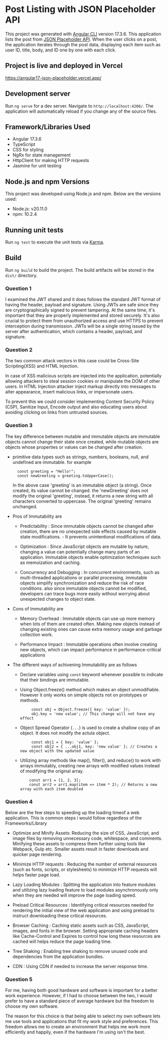 # Post Listing with JSON Placeholder API 

This project was generated with [Angular CLI](https://github.com/angular/angular-cli) version 17.3.6. This application lists the post from [JSON Placeholder API](https://jsonplaceholder.typicode.com). When the user clicks on a post, the application iterates through the post data, displaying each item such as user ID, title, body, and ID one by one with each click.

## Project is live and deployed in Vercel

https://angular17-json-placeholder.vercel.app/

## Development server

Run `ng serve` for a dev server. Navigate to `http://localhost:4200/`. The application will automatically reload if you change any of the source files.

## Framework/Libraries Used

- Angular 17.3.6
- TypeScript
- CSS for styling
- NgRx for state management
- HttpClient for making HTTP requests
- Jasmine for unit testing

## Node.js and npm Versions

This project was developed using Node.js and npm. Below are the versions used:

- Node.js: v20.11.0
- npm: 10.2.4


## Running unit tests

Run `ng test` to execute the unit tests via [Karma](https://karma-runner.github.io).

## Build

Run `ng build` to build the project. The build artifacts will be stored in the `dist/` directory.


### Question 1

I examined the JWT shared and it does follows the standard JWT format of having the header, payload and signature. Using JWTs are safe since they are cryptographically signed to prevent tampering. At the same time, it's important that they are properly implemented and stored securely. It's also crucial to protect them from unauthorized access and use HTTPS to prevent interception during transmission. JWTs will be a single string issued by the server after authentication, which contains a header, payload, and signature.

### Question 2

The two common attack vectors in this case could be Cross-Site Scripting(XSS) and HTML Injection.

In case of XSS malicious scripts are injected into the application, potentially allowing attackers to steal session cookies or manipulate the DOM of other users. In HTML Injection attacker inject markup directly into messages to alter appearance, insert malicious links, or impersonate users. 

To prevent this we could consider implementing Content Security Policy (CSP), Sanitize Input, Encode output and also educating users about avoiding clicking on links from untrusted sources.

### Question 3

The key difference between mutable and immutable objects are immutable objects cannot change their state once created, while mutable objects are objects whose properties or values can be changed after creation.

- primitive data types such as strings, numbers, booleans, null, and undefined are immutable. for example

        
        const greeting = "Hello!";
        const newGreeting = greeting.toUpperCase();


    In the above case 'greeting' is an immutable object (a string). Once created, its value cannot be changed. the 'newGreeting' does not modify the original 'greeting', instead, it returns a new string with all characters converted to uppercase. The original 'greeting' remains unchanged.

- Pros of Immutability are
     
    - Predictability : Since immutable objects cannot be changed after creation, there are no unexpected side effects caused by mutable state modifications. - It prevents unintentional modifications of data.

    - Optimization :  Since JavaScript objects are mutable by nature, changing a  value can potentially change many parts of an application. Immutable objects enable optimization techniques such as memoization and caching.

    - Concurrency and Debugging : In concurrent environments, such as multi-threaded applications or parallel processing, immutable objects simplify synchronization and reduce the risk of race conditions. also since immutable objects cannot be modified, developers can trace bugs more easily without worrying about unexpected changes to object state.

- Cons of Immutability are 

    - Memory Overhead : Immutable objects can use up more memory when lots of them are created often. Making new objects instead of changing existing ones can cause extra memory usage and garbage collection work.

    - Performance Impact : Immutable operations often involve creating new objects, which can impact performance in performance-critical applications

- The different ways of achivening Immutability are as follows

    -  Declare variables using `const` keyword whenever possible to indicate that their bindings are immutable.

    -  Using Object.freeze() method which makes an  object unmodifiable. However it only works on  simple objects not on prototypes or methods.


                const obj = Object.freeze({ key: 'value' });
                obj.key = 'new value'; // This change will not have any effect
                 

    -  Object Spread Operator  (`...`) is used to create a shallow  copy of an object. It does not modify the actula object.


                const obj1 = { key: 'value' };
                const obj2 = { ...obj1, key: 'new value' }; // Creates a new object with the updated value
                 

     -  Utilizing array methods like map(), filter(), and reduce() to work with arrays immutably, creating new arrays with modified values instead of modifying the original array.
                

                const arr1 = [1, 2, 3];
                const arr2 = arr1.map(item => item * 2); // Returns a new array with each item doubled
                

### Question 4

Below are the few steps to speeding up the loading timeof a web application. This is common steps i would follow regardless of the Frameworks/Library

 - Optimize and Minify Assets: Reducing the size of CSS, JavaScript, and image files by removing unnecessary code, whitespace, and comments. Minifying these assets to compress them further using tools like Webpack, Gulp etc. Smaller assets result in faster downloads and quicker page rendering.

 - Minimize HTTP requests : Reducing the number of external resources (such as fonts, scripts, or stylesheets) to minimize HTTP requests will helps faster page load.

 - Lazy Loading Modules : Splitting the application into feature modules and utilizing lazy loading feature to load modules asynchronously only when they are needed will improve the page loading speed.

 - Preload Critical Resources : Identifying critical resources needed for rendering the initial view of the web application and using preload to instruct downloading these critical resources.

 - Browser Caching : Caching static assets such as CSS, JavaScript, images, and fonts in the browser. Setting appropriate caching headers like Cache-Control and Expires to control how long these resources are cached will helps reduce the page loading time.

 - Tree Shaking : Enabling tree shaking to remove unused code and dependencies from the application bundles.

 - CDN : Using CDN if needed to increase the server response time. 



### Question 5

For me, having both good hardware and software is important for a better work experience. However, if I had to choose between the two, I would prefer to have a standard piece of average hardware but the freedom to choose my own software.

The reason for this choice is that being able to select my own software lets me use tools and applications that fit my work style and preferences. This freedom allows me to create an environment that helps me work more efficiently and happily, even if the hardware I'm using isn't the best.
